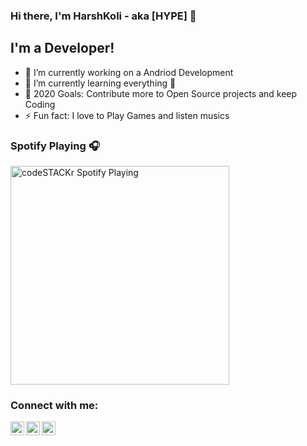 ### Hi there, I'm HarshKoli - aka [HYPE] 👋


## I'm a  Developer!

- 🔭 I’m currently working on a Andriod Development
- 🌱 I’m currently learning everything 🤣
- 🥅 2020 Goals: Contribute more to Open Source projects and keep Coding
- ⚡ Fun fact: I love to Play Games and listen musics 

### Spotify Playing 🎧
[<img src="https://open.spotify.com/playlist/1qvW13XhfMMZMlzQx362HR?si=n1JoCw7NS6Ka9X-K6th7mg" alt="codeSTACKr Spotify Playing" width="350" />](https://open.spotify.com/user/lq96h3k614ywm4dobw0g3lt3f?si=aMWQVZBfQqeAOyPfx8Aakg)

### Connect with me:

[<img align="left" alt="codeSTACKr | Twitter" width="22px" src="https://cdn.jsdelivr.net/npm/simple-icons@v3/icons/twitter.svg" />][twitter]
[<img align="left" alt="codeSTACKr | LinkedIn" width="22px" src="https://cdn.jsdelivr.net/npm/simple-icons@v3/icons/linkedin.svg" />][linkedin]
[<img align="left" alt="codeSTACKr | Instagram" width="22px" src="https://cdn.jsdelivr.net/npm/simple-icons@v3/icons/instagram.svg" />][instagram]

<br />

[twitter]: https://twitter.com/harshkoli997
[instagram]: https://www.instagram.com/harshkoli997/?hl=en
[linkedin]: https://www.linkedin.com/in/harshkoli997/
